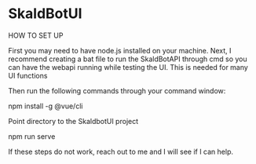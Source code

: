 # SkaldBotUI


HOW TO SET UP

First you may need to have node.js installed on your machine.
Next, I recommend creating a bat file to run the SkaldBotAPI through cmd so you can have the webapi running while testing the UI. This is needed for many UI functions

Then run the following commands through your command window:

npm install -g @vue/cli

Point directory to the SkaldbotUI project

npm run serve

If these steps do not work, reach out to me and I will see if I can help.
